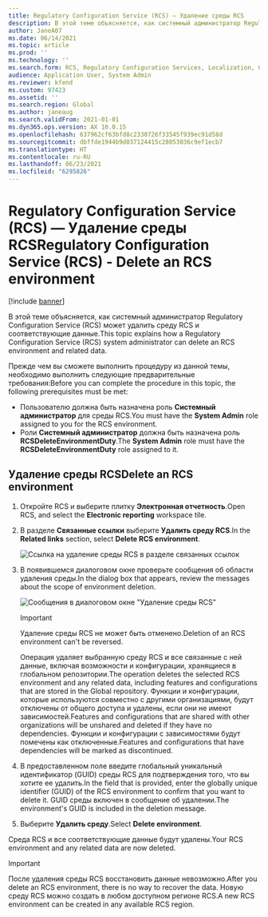 ```yaml
---
title: Regulatory Configuration Service (RCS) — Удаление среды RCS
description: В этой теме объясняется, как системный администратор Regulatory Configuration Service (RCS) может удалить среду RCS и соответствующие данные.
author: JaneA07
ms.date: 06/14/2021
ms.topic: article
ms.prod: ''
ms.technology: ''
ms.search.form: RCS, Regulatory Configuration Services, Localization, Global
audience: Application User, System Admin
ms.reviewer: kfend
ms.custom: 97423
ms.assetid: ''
ms.search.region: Global
ms.author: janeaug
ms.search.validFrom: 2021-01-01
ms.dyn365.ops.version: AX 10.0.15
ms.openlocfilehash: 637962cf63bfd8c2330726f33545f939ec91d58d
ms.sourcegitcommit: dbffde1944b9d037124415c28053036c9ef1ecb7
ms.translationtype: HT
ms.contentlocale: ru-RU
ms.lasthandoff: 06/23/2021
ms.locfileid: "6295826"
---
```

# <a name="regulatory-configuration-service-rcs---delete-an-rcs-environment"></a><span data-ttu-id="5d935-103">Regulatory Configuration Service (RCS) — Удаление среды RCS</span><span class="sxs-lookup"><span data-stu-id="5d935-103">Regulatory Configuration Service (RCS) - Delete an RCS environment</span></span>

[!include [banner](../includes/banner.md)]

<span data-ttu-id="5d935-104">В этой теме объясняется, как системный администратор Regulatory Configuration Service (RCS) может удалить среду RCS и соответствующие данные.</span><span class="sxs-lookup"><span data-stu-id="5d935-104">This topic explains how a Regulatory Configuration Service (RCS) system administrator can delete an RCS environment and related data.</span></span>

<span data-ttu-id="5d935-105">Прежде чем вы сможете выполнить процедуру из данной темы, необходимо выполнить следующие предварительные требования:</span><span class="sxs-lookup"><span data-stu-id="5d935-105">Before you can complete the procedure in this topic, the following prerequisites must be met:</span></span>

- <span data-ttu-id="5d935-106">Пользователю должна быть назначена роль **Системный администратор** для среды RCS.</span><span class="sxs-lookup"><span data-stu-id="5d935-106">You must have the **System Admin** role assigned to you for the RCS environment.</span></span>
- <span data-ttu-id="5d935-107">Роли **Системный администратор** должна быть назначена роль **RCSDeleteEnvironmentDuty**.</span><span class="sxs-lookup"><span data-stu-id="5d935-107">The **System Admin** role must have the **RCSDeleteEnvironmentDuty** role assigned to it.</span></span>

## <a name="delete-an-rcs-environment"></a><span data-ttu-id="5d935-108">Удаление среды RCS</span><span class="sxs-lookup"><span data-stu-id="5d935-108">Delete an RCS environment</span></span>

1. <span data-ttu-id="5d935-109">Откройте RCS и выберите плитку **Электронная отчетность**.</span><span class="sxs-lookup"><span data-stu-id="5d935-109">Open RCS, and select the **Electronic reporting** workspace tile.</span></span>
2. <span data-ttu-id="5d935-110">В разделе **Связанные ссылки** выберите **Удалить среду RCS**.</span><span class="sxs-lookup"><span data-stu-id="5d935-110">In the **Related links** section, select **Delete RCS environment**.</span></span>

    ![Ссылка на удаление среды RCS в разделе связанных ссылок](media/01_RCS-Delete-Environ-Related-Link.PNG)

3. <span data-ttu-id="5d935-112">В появившемся диалоговом окне проверьте сообщения об области удаления среды.</span><span class="sxs-lookup"><span data-stu-id="5d935-112">In the dialog box that appears, review the messages about the scope of environment deletion.</span></span>

    ![Сообщения в диалоговом окне "Удаление среды RCS"](media/01_RCS-Delete-Environ-Msg_noGUID.PNG)

    > [!IMPORTANT]
    > <span data-ttu-id="5d935-114">Удаление среды RCS не может быть отменено.</span><span class="sxs-lookup"><span data-stu-id="5d935-114">Deletion of an RCS environment can't be reversed.</span></span>
    >
    > <span data-ttu-id="5d935-115">Операция удаляет выбранную среду RCS и все связанные с ней данные, включая возможности и конфигурации, хранящиеся в глобальном репозитории.</span><span class="sxs-lookup"><span data-stu-id="5d935-115">The operation deletes the selected RCS environment and any related data, including features and configurations that are stored in the Global repository.</span></span> <span data-ttu-id="5d935-116">Функции и конфигурации, которые используются совместно с другими организациями, будут отключены от общего доступа и удалены, если они не имеют зависимостей.</span><span class="sxs-lookup"><span data-stu-id="5d935-116">Features and configurations that are shared with other organizations will be unshared and deleted if they have no dependencies.</span></span> <span data-ttu-id="5d935-117">Функции и конфигурации с зависимостями будут помечены как отключенные.</span><span class="sxs-lookup"><span data-stu-id="5d935-117">Features and configurations that have dependencies will be marked as discontinued.</span></span>

4. <span data-ttu-id="5d935-118">В предоставленном поле введите глобальный уникальный идентификатор (GUID) среды RCS для подтверждения того, что вы хотите ее удалить.</span><span class="sxs-lookup"><span data-stu-id="5d935-118">In the field that is provided, enter the globally unique identifier (GUID) of the RCS environment to confirm that you want to delete it.</span></span> <span data-ttu-id="5d935-119">GUID среды включен в сообщение об удалении.</span><span class="sxs-lookup"><span data-stu-id="5d935-119">The environment's GUID is included in the deletion message.</span></span>
5. <span data-ttu-id="5d935-120">Выберите **Удалить среду**.</span><span class="sxs-lookup"><span data-stu-id="5d935-120">Select **Delete environment**.</span></span>
    
<span data-ttu-id="5d935-121">Среда RCS и все соответствующие данные будут удалены.</span><span class="sxs-lookup"><span data-stu-id="5d935-121">Your RCS environment and any related data are now deleted.</span></span>

> [!IMPORTANT]
> <span data-ttu-id="5d935-122">После удаления среды RCS восстановить данные невозможно.</span><span class="sxs-lookup"><span data-stu-id="5d935-122">After you delete an RCS environment, there is no way to recover the data.</span></span> <span data-ttu-id="5d935-123">Новую среду RCS можно создать в любом доступном регионе RCS.</span><span class="sxs-lookup"><span data-stu-id="5d935-123">A new RCS environment can be created in any available RCS region.</span></span>
